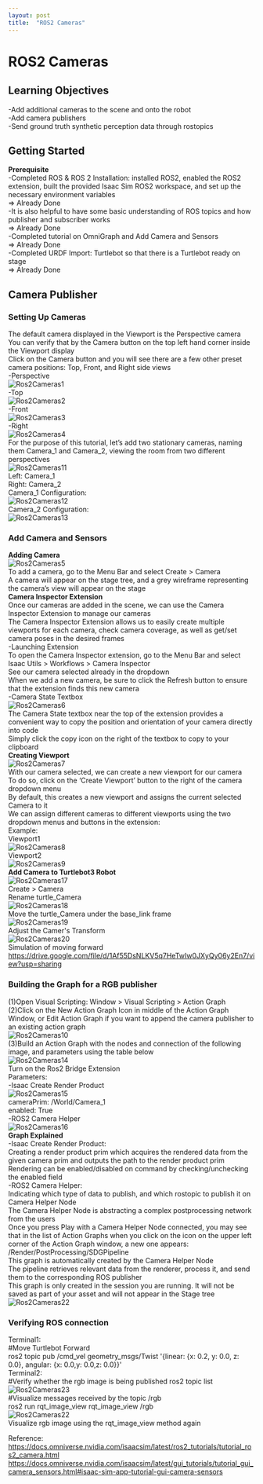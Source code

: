 ```yaml
---
layout: post
title:  "ROS2 Cameras"
---
```


# ROS2 Cameras
## Learning Objectives
-Add additional cameras to the scene and onto the robot <br/>
-Add camera publishers <br/>
-Send ground truth synthetic perception data through rostopics <br/>

## Getting Started
**Prerequisite** <br/>
-Completed ROS & ROS 2 Installation: installed ROS2, enabled the ROS2 extension, built the provided Isaac Sim ROS2 workspace, and set up the necessary environment variables <br/>
=> Already Done <br/>
-It is also helpful to have some basic understanding of ROS topics and how publisher and subscriber works <br/>
=> Already Done <br/>
-Completed tutorial on OmniGraph and Add Camera and Sensors <br/>
=> Already Done <br/>
-Completed URDF Import: Turtlebot so that there is a Turtlebot ready on stage <br/>
=> Already Done <br/>

## Camera Publisher
### Setting Up Cameras
The default camera displayed in the Viewport is the Perspective camera <br/>
You can verify that by the Camera button on the top left hand corner inside the Viewport display <br/>
Click on the Camera button and you will see there are a few other preset camera positions: Top, Front, and Right side views <br/>
-Perspective <br/>
![Ros2Cameras1](https://github.com/growingpenguin/growingpenguin.github.io/assets/110277903/abb70040-7e5d-4238-a66e-4e68f29c0f22) <br/>
-Top <br/>
![Ros2Cameras2](https://github.com/growingpenguin/growingpenguin.github.io/assets/110277903/728e4b7e-9a15-4247-9464-3dfc50a7ae19) <br/>
-Front <br/>
![Ros2Cameras3](https://github.com/growingpenguin/growingpenguin.github.io/assets/110277903/06296341-2684-463e-87d1-e600f60439ed) <br/>
-Right <br/>
![Ros2Cameras4](https://github.com/growingpenguin/growingpenguin.github.io/assets/110277903/39d50612-529b-4b7f-969f-d69140c59465) <br/>
For the purpose of this tutorial, let’s add two stationary cameras, naming them Camera_1 and Camera_2, viewing the room from two different perspectives <br/>
![Ros2Cameras11](https://github.com/growingpenguin/growingpenguin.github.io/assets/110277903/bc95192e-3d00-4ec6-8c89-a5852b01b362) <br/>
Left: Camera_1 <br/>
Right: Camera_2 <br/>
Camera_1 Configuration: <br/>
![Ros2Cameras12](https://github.com/growingpenguin/growingpenguin.github.io/assets/110277903/5cd4e16c-a463-48d1-8aaf-06e088f6777b) <br/>
Camera_2 Configuration: <br/>
![Ros2Cameras13](https://github.com/growingpenguin/growingpenguin.github.io/assets/110277903/bd3c4586-20fe-4b67-bc4c-bfd3105ee062) <br/>


### Add Camera and Sensors
**Adding Camera** <br/>
![Ros2Cameras5](https://github.com/growingpenguin/growingpenguin.github.io/assets/110277903/003c0c9c-9f15-4d27-adaa-8c03ee6cb32c) <br/>
To add a camera, go to the Menu Bar and select Create > Camera <br/>
A camera will appear on the stage tree, and a grey wireframe representing the camera’s view will appear on the stage <br/>
**Camera Inspector Extension** <br/>
Once our cameras are added in the scene, we can use the Camera Inspector Extension to manage our cameras <br/>
The Camera Inspector Extension allows us to easily create multiple viewports for each camera, check camera coverage, as well as get/set camera poses in the desired frames <br/>
-Launching Extension <br/>
To open the Camera Inspector extension, go to the Menu Bar and select Isaac Utils > Workflows > Camera Inspector <br/>
See our camera selected already in the dropdown<br/>
When we add a new camera, be sure to click the Refresh button to ensure that the extension finds this new camera <br/>
-Camera State Textbox <br/>
![Ros2Cameras6](https://github.com/growingpenguin/growingpenguin.github.io/assets/110277903/207bc329-68c4-4ff4-af2c-80d2ca2bd5ba) <br/>
The Camera State textbox near the top of the extension provides a convenient way to copy the position and orientation of your camera directly into code <br/>
Simply click the copy icon on the right of the textbox to copy to your clipboard <br/>
**Creating Viewport** <br/>
![Ros2Cameras7](https://github.com/growingpenguin/growingpenguin.github.io/assets/110277903/6fa5feb7-e8f2-4e97-986e-3cbe48877860) <br/>
With our camera selected, we can create a new viewport for our camera <br/>
To do so, click on the ‘Create Viewport’ button to the right of the camera dropdown menu <br/>
By default, this creates a new viewport and assigns the current selected Camera to it <br/>
We can assign different cameras to different viewports using the two dropdown menus and buttons in the extension: <br/>
Example: <br/>
Viewport1 <br/>
![Ros2Cameras8](https://github.com/growingpenguin/growingpenguin.github.io/assets/110277903/5a320427-7acc-4377-b14b-60fc5ed2351f) <br/>
Viewport2 <br/>
![Ros2Cameras9](https://github.com/growingpenguin/growingpenguin.github.io/assets/110277903/c2ec473f-8256-4a2c-b964-e246746742eb) <br/>
**Add Camera to Turtlebot3 Robot** <br/>
![Ros2Cameras17](https://github.com/growingpenguin/growingpenguin.github.io/assets/110277903/13614508-7606-42fd-ac5a-0879a31cefe8) <br/>
Create > Camera <br/>
Rename turtle_Camera <br/>
![Ros2Cameras18](https://github.com/growingpenguin/growingpenguin.github.io/assets/110277903/2ec88932-9fa4-41db-b510-96f9eafae93f) <br/>
Move the turtle_Camera under the base_link frame <br/>
![Ros2Cameras19](https://github.com/growingpenguin/growingpenguin.github.io/assets/110277903/ccd6d917-9789-4872-9ecb-191a6d96b880) <br/>
Adjust the Camer's Transform <br/>
![Ros2Cameras20](https://github.com/growingpenguin/growingpenguin.github.io/assets/110277903/77da17cc-0526-4a84-880d-63a88651fbf6) <br/>
Simulation of moving forward  <br/>
https://drive.google.com/file/d/1Af55DsNLKV5q7HeTwIw0JXyQy06y2En7/view?usp=sharing <br/>




### Building the Graph for a RGB publisher
(1)Open Visual Scripting: Window > Visual Scripting > Action Graph <br/>
(2)Click on the New Action Graph Icon in middle of the Action Graph Window, or Edit Action Graph if you want to append the camera publisher to an existing action graph <br/>
![Ros2Cameras10](https://github.com/growingpenguin/growingpenguin.github.io/assets/110277903/583391b5-4aa4-4c13-a430-d4009e48545a) <br/>
(3)Build an Action Graph with the nodes and connection of the following image, and parameters using the table below <br/>
![Ros2Cameras14](https://github.com/growingpenguin/growingpenguin.github.io/assets/110277903/f057e189-d5d0-4d1a-b7a2-5a57f2408928) <br/>
Turn on the Ros2 Bridge Extension <br/>
Parameters: <br/>
-Isaac Create Render Product <br/>
![Ros2Cameras15](https://github.com/growingpenguin/growingpenguin.github.io/assets/110277903/78f0a2f3-9d3c-41ea-93e6-c7530091e88c) <br/>
cameraPrim: /World/Camera_1 <br/>
enabled: True <br/>
-ROS2 Camera Helper <br/>
![Ros2Cameras16](https://github.com/growingpenguin/growingpenguin.github.io/assets/110277903/2d1bd1a8-e666-47ef-9120-ff6e969eb53d) <br/>
**Graph Explained** <br/>
-Isaac Create Render Product: <br/>
Creating a render product prim which acquires the rendered data from the given camera prim and outputs the path to the render product prim <br/>
Rendering can be enabled/disabled on command by checking/unchecking the enabled field <br/>
-ROS2 Camera Helper: <br/>
Indicating which type of data to publish, and which rostopic to publish it on <br/>
Camera Helper Node <br/>
The Camera Helper Node is abstracting a complex postprocessing network from the users <br/>
Once you press Play with a Camera Helper Node connected, you may see that in the list of Action Graphs when you click on the icon on the upper left corner of the Action Graph window, a new one appears: /Render/PostProcessing/SDGPipeline <br/>
This graph is automatically created by the Camera Helper Node <br/>
The pipeline retrieves relevant data from the renderer, process it, and send them to the corresponding ROS publisher <br/>
This graph is only created in the session you are running. It will not be saved as part of your asset and will not appear in the Stage tree <br/>
![Ros2Cameras22](https://github.com/growingpenguin/growingpenguin.github.io/assets/110277903/b1db3b21-f291-4d68-bfcb-9ee0d873645f) <br/>

### Verifying ROS connection
Terminal1: <br/>
#Move Turtlebot Forward <br/>
ros2 topic pub /cmd_vel geometry_msgs/Twist '{linear:  {x: 0.2, y: 0.0, z: 0.0}, angular: {x: 0.0,y: 0.0,z: 0.0}}' <br/>
Terminal2: <br/>
#Verify whether the rgb image is being published
ros2 topic list <br/>
![Ros2Cameras23](https://github.com/growingpenguin/growingpenguin.github.io/assets/110277903/7ae09edd-97b9-43fc-9e6f-21ccaec4508e) <br/>
#Visualize messages received by the topic /rgb <br/>
ros2 run rqt_image_view rqt_image_view /rgb <br/>
![Ros2Cameras22](https://github.com/growingpenguin/growingpenguin.github.io/assets/110277903/b1db3b21-f291-4d68-bfcb-9ee0d873645f) <br/>
Visualize rgb image using the rqt_image_view method again <br/>





Reference: <br/>
https://docs.omniverse.nvidia.com/isaacsim/latest/ros2_tutorials/tutorial_ros2_camera.html <br/>
https://docs.omniverse.nvidia.com/isaacsim/latest/gui_tutorials/tutorial_gui_camera_sensors.html#isaac-sim-app-tutorial-gui-camera-sensors <br/>
